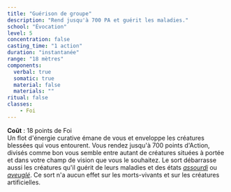 ```yaml
---
title: "Guérison de groupe"
description: "Rend jusqu'à 700 PA et guérit les maladies."
school: "Évocation"
level: 5
concentration: false
casting_time: "1 action"
duration: "instantanée"
range: "18 mètres"
components:
  verbal: true
  somatic: true
  material: false
  materials: ""
ritual: false
classes:
    - Foi  
---
```

**Coût** : 18 points de Foi  
Un flot d'énergie curative émane de vous et enveloppe les créatures blessées qui vous entourent. Vous rendez jusqu'à 700 points d'Action, divisés comme bon vous semble entre autant de créatures situées à portée et dans votre champ de vision que vous le souhaitez. Le sort débarrasse aussi les créatures qu'il guérit de leurs maladies et des états [_assourdi_](/gerer-la-sante-du-personnage/#assourdi) ou [_aveuglé_](/gerer-la-sante-du-personnage/#aveugle). Ce sort n'a aucun effet sur les morts-vivants et sur les créatures artificielles.
